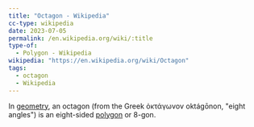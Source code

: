 ```yaml
---
title: "Octagon - Wikipedia"
cc-type: wikipedia
date: 2023-07-05
permalink: /en.wikipedia.org/wiki/:title
type-of:
  - Polygon - Wikipedia
wikipedia: "https://en.wikipedia.org/wiki/Octagon"
tags:
  - octagon
  - Wikipedia
---
```

In [geometry](/en.wikipedia.org/wiki/Geometry), an octagon (from the Greek ὀκτάγωνον oktágōnon, "eight angles") is an eight-sided [polygon](/en.wikipedia.org/wiki/Polygon) or 8-gon.